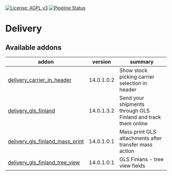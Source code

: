 [![License: AGPL v3](https://img.shields.io/badge/License-AGPL%20v3-blue.svg)](https://www.gnu.org/licenses/agpl-3.0)
[![Pipeline Status](https://gitlab.com/tawasta/odoo/delivery/badges/14.0-dev/pipeline.svg)](https://gitlab.com/tawasta/odoo/delivery/-/pipelines/)

Delivery
========

[//]: # (addons)

Available addons
----------------
addon | version | summary
--- | --- | ---
[delivery_carrier_in_header](delivery_carrier_in_header/) | 14.0.1.0.2 | Show stock picking carrier selection in header
[delivery_gls_finland](delivery_gls_finland/) | 14.0.1.3.2 | Send your shipments through GLS Finland and track them online
[delivery_gls_finland_mass_print](delivery_gls_finland_mass_print/) | 14.0.1.0.1 | Mass print GLS attachments after transfer mass action
[delivery_gls_finland_tree_view](delivery_gls_finland_tree_view/) | 14.0.1.0.1 | GLS Finlans - tree view fields

[//]: # (end addons)
